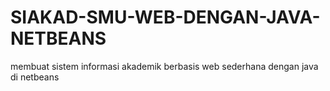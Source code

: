 # SIAKAD-SMU-WEB-DENGAN-JAVA-NETBEANS
membuat sistem informasi akademik berbasis web sederhana dengan java di netbeans
